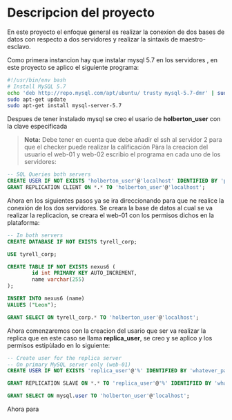 # Descripcion del proyecto

En este proyecto el enfoque general es realizar la conexion de dos bases de datos con respecto a dos servidores y realizar la sintaxis de maestro- esclavo.

Como primera instancion hay que instalar mysql 5.7 en los servidores , en este proyecto se aplico el siguiente programa:
```bash
#!/usr/bin/env bash
# Install MySQL 5.7
echo 'deb http://repo.mysql.com/apt/ubuntu/ trusty mysql-5.7-dmr' | sudo tee -a /etc/apt/sources.list
sudo apt-get update
sudo apt-get install mysql-server-5.7
```
Despues de tener instalado mysql se creo el usario de **holberton_user** con la clave especificada
>**Nota:** Debe tener en cuenta que debe añadir el ssh al servidor 2 para que el checker puede realizar la calificación
Pàra la creacion del usuario el web-01  y web-02 escribio el programa en cada uno de los servidores:
```SQL
-- SQL Queries both servers
CREATE USER IF NOT EXISTS 'holberton_user'@'localhost' IDENTIFIED BY 'projectcorrection280hbtn';
GRANT REPLICATION CLIENT ON *.* TO 'holberton_user'@'localhost';
```
Ahora en los siguientes pasos ya se ira direccionando para que ne realice la conexión de los dos servidores.
Se creara la base de datos al cual se va realizar la replicacion, se creara el web-01 con los permisos dichos en la plataforma:
```SQL
-- In both servers
CREATE DATABASE IF NOT EXISTS tyrell_corp;

USE tyrell_corp;

CREATE TABLE IF NOT EXISTS nexus6 (
        id int PRIMARY KEY AUTO_INCREMENT,
        name varchar(255)
);

INSERT INTO nexus6 (name)
VALUES ("Leon");

GRANT SELECT ON tyrell_corp.* TO 'holberton_user'@'localhost';
```
Ahora comenzaremos con la creacion del usario que ser va realizar la replica que en este caso se llama **replica_user**, se creo y se aplico y los permisos estipùlado en lo siguiente:
```SQL
-- Create user for the replica server
-- On primary MySQL server only (web-01)
CREATE USER IF NOT EXISTS 'replica_user'@'%' IDENTIFIED BY 'whatever_password';

GRANT REPLICATION SLAVE ON *.* TO 'replica_user'@'%' IDENTIFIED BY 'whatever_password';

GRANT SELECT ON mysql.user TO 'holberton_user'@'localhost';
```
Ahora para